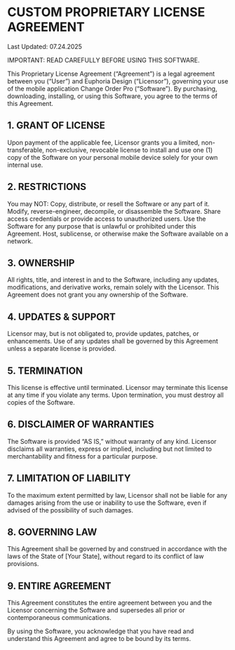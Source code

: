 # CUSTOM PROPRIETARY LICENSE AGREEMENT
Last Updated: 07.24.2025<br />

IMPORTANT: READ CAREFULLY BEFORE USING THIS SOFTWARE.

This Proprietary License Agreement (“Agreement”) is a legal agreement between you (“User”) and Euphoria Design (“Licensor”), governing your use of the mobile application Change Order Pro (“Software”). By purchasing, downloading, installing, or using this Software, you agree to the terms of this Agreement.

## 1. GRANT OF LICENSE
Upon payment of the applicable fee, Licensor grants you a limited, non-transferable, non-exclusive, revocable license to install and use one (1) copy of the Software on your personal mobile device solely for your own internal use.

## 2. RESTRICTIONS
You may NOT:
Copy, distribute, or resell the Software or any part of it.
Modify, reverse-engineer, decompile, or disassemble the Software.
Share access credentials or provide access to unauthorized users.
Use the Software for any purpose that is unlawful or prohibited under this Agreement.
Host, sublicense, or otherwise make the Software available on a network.

## 3. OWNERSHIP
All rights, title, and interest in and to the Software, including any updates, modifications, and derivative works, remain solely with the Licensor. This Agreement does not grant you any ownership of the Software.

## 4. UPDATES & SUPPORT
Licensor may, but is not obligated to, provide updates, patches, or enhancements. Use of any updates shall be governed by this Agreement unless a separate license is provided.

## 5. TERMINATION
This license is effective until terminated. Licensor may terminate this license at any time if you violate any terms. Upon termination, you must destroy all copies of the Software.

## 6. DISCLAIMER OF WARRANTIES
The Software is provided “AS IS,” without warranty of any kind. Licensor disclaims all warranties, express or implied, including but not limited to merchantability and fitness for a particular purpose.

## 7. LIMITATION OF LIABILITY
To the maximum extent permitted by law, Licensor shall not be liable for any damages arising from the use or inability to use the Software, even if advised of the possibility of such damages.

## 8. GOVERNING LAW
This Agreement shall be governed by and construed in accordance with the laws of the State of [Your State], without regard to its conflict of law provisions.

## 9. ENTIRE AGREEMENT
This Agreement constitutes the entire agreement between you and the Licensor concerning the Software and supersedes all prior or contemporaneous communications.

By using the Software, you acknowledge that you have read and understand this Agreement and agree to be bound by its terms.
